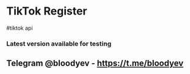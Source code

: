 # TikTok Register
#tiktok api 

### Latest version available for testing

## Telegram @bloodyev - https://t.me/bloodyev

